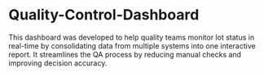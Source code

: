 # Quality-Control-Dashboard
This dashboard was developed to help quality teams monitor lot status in real-time by consolidating data from multiple systems into one interactive report. It streamlines the QA process by reducing manual checks and improving decision accuracy.
